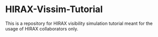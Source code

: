 # HIRAX-Vissim-Tutorial
This is a repository for HIRAX visibility simulation tutorial meant for the usage of HIRAX collaborators only. 
